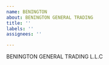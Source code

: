```yaml
---
name: BENINGTON
about: BENINGTON GENERAL TRADING
title: ''
labels: ''
assignees: ''

---
```


BENINGTON GENERAL TRADING L.L.C
